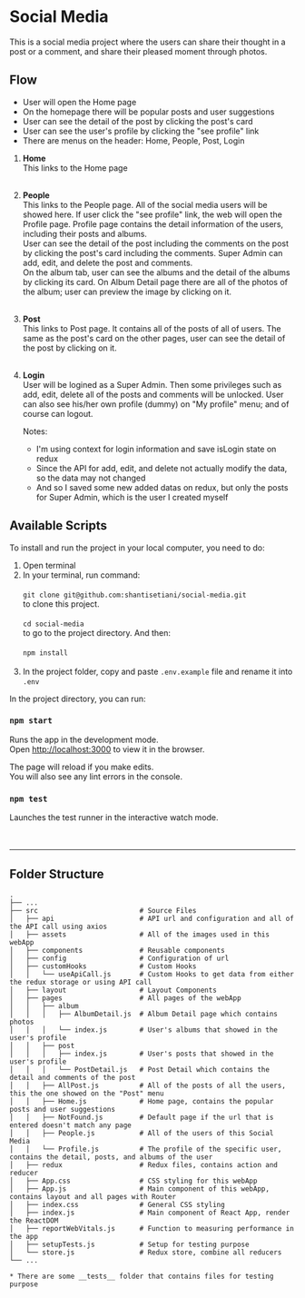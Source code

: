 # Social Media

This is a social media project where the users can share their thought in a post or a comment, and share their pleased moment through photos.

## Flow

- User will open the Home page
- On the homepage there will be popular posts and user suggestions
- User can see the detail of the post by clicking the post's card
- User can see the user's profile by clicking the "see profile" link
- There are menus on the header: Home, People, Post, Login

1. <b>Home</b><br />
   This links to the Home page<br />
   <br />
2. <b>People</b><br />
   This links to the People page. All of the social media users will be showed here. If user click the "see profile" link, the web will open the Profile page. Profile page contains the detail information of the users, including their posts and albums.<br />
   User can see the detail of the post including the comments on the post by clicking the post's card including the comments. Super Admin can add, edit, and delete the post and comments.<br />
   On the album tab, user can see the albums and the detail of the albums by clicking its card. On Album Detail page there are all of the photos of the album; user can preview the image by clicking on it.<br />
   <br />
3. <b>Post</b><br />
   This links to Post page. It contains all of the posts of all of users. The same as the post's card on the other pages, user can see the detail of the post by clicking on it.<br />
   <br />
4. <b>Login</b><br />
   User will be logined as a Super Admin. Then some privileges such as add, edit, delete all of the posts and comments will be unlocked. User can also see his/her own profile (dummy) on "My profile" menu; and of course can logout.<br />

   Notes:<br />

   - I'm using context for login information and save isLogin state on redux
   - Since the API for add, edit, and delete not actually modify the data, so the data may not changed
   - And so I saved some new added datas on redux, but only the posts for Super Admin, which is the user I created myself

## Available Scripts

To install and run the project in your local computer, you need to do:<br />

1. Open terminal<br />
2. In your terminal, run command:<br /><br />
   `git clone git@github.com:shantisetiani/social-media.git`<br />
   to clone this project.<br /><br />
   `cd social-media`<br />
   to go to the project directory. And then:<br /><br />
   `npm install`<br /><br />
3. In the project folder, copy and paste `.env.example` file and rename it into `.env`<br />

In the project directory, you can run:

### `npm start`

Runs the app in the development mode.<br />
Open [http://localhost:3000](http://localhost:3000) to view it in the browser.

The page will reload if you make edits.<br />
You will also see any lint errors in the console.

### `npm test`

Launches the test runner in the interactive watch mode.<br />
<br /><br />

---

## Folder Structure

    .
    ├── ...
    ├── src                         # Source Files
    │   ├── api                     # API url and configuration and all of the API call using axios
    │   ├── assets                  # All of the images used in this webApp
    │   ├── components              # Reusable components
    │   ├── config                  # Configuration of url
    │   ├── customHooks             # Custom Hooks
    │   │   └── useApiCall.js       # Custom Hooks to get data from either the redux storage or using API call
    │   ├── layout                  # Layout Components
    │   ├── pages                   # All pages of the webApp
    │   │   ├── album
    │   │   │   ├── AlbumDetail.js  # Album Detail page which contains photos
    │   │   │   └── index.js        # User's albums that showed in the user's profile
    │   │   ├── post
    │   │   │   ├── index.js        # User's posts that showed in the user's profile
    │   │   │   └── PostDetail.js   # Post Detail which contains the detail and comments of the post
    │   │   ├── AllPost.js          # All of the posts of all the users, this the one showed on the "Post" menu
    │   │   ├── Home.js             # Home page, contains the popular posts and user suggestions
    │   │   ├── NotFound.js         # Default page if the url that is entered doesn't match any page
    │   │   ├── People.js           # All of the users of this Social Media
    │   │   └── Profile.js          # The profile of the specific user, contains the detail, posts, and albums of the user
    │   ├── redux                   # Redux files, contains action and reducer
    │   ├── App.css                 # CSS styling for this webApp
    │   ├── App.js                  # Main component of this webApp, contains layout and all pages with Router
    │   ├── index.css               # General CSS styling
    │   ├── index.js                # Main component of React App, render the ReactDOM
    │   ├── reportWebVitals.js      # Function to measuring performance in the app
    │   ├── setupTests.js           # Setup for testing purpose
    │   └── store.js                # Redux store, combine all reducers
    └── ...

    * There are some __tests__ folder that contains files for testing purpose
